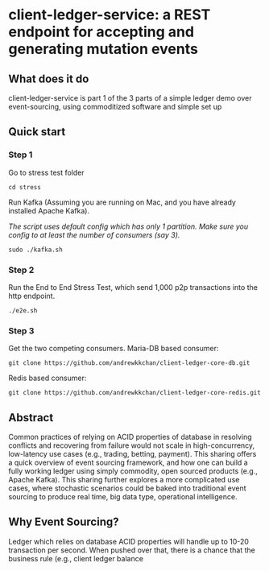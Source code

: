 # client-ledger-service: a REST endpoint for accepting and generating mutation events

## What does it do

client-ledger-service is part 1 of the 3 parts of a simple ledger demo over event-sourcing, using commoditized software and simple set up

## Quick start

### Step 1

Go to stress test folder
```
cd stress
```

Run Kafka (Assuming you are running on Mac, and you have already installed Apache Kafka). 

*The script uses default config which has only 1 partition. Make sure you config to at least the number of consumers (say 3).*
```
sudo ./kafka.sh
```

### Step 2

Run the End to End Stress Test, which send 1,000 p2p transactions into the http endpoint.
```
./e2e.sh
```

### Step 3

Get the two competing consumers.
Maria-DB based consumer:
```
git clone https://github.com/andrewkkchan/client-ledger-core-db.git
```
Redis based consumer:
```
git clone https://github.com/andrewkkchan/client-ledger-core-redis.git
```

## Abstract

Common practices of relying on ACID properties of database in resolving conflicts and recovering from failure would not scale in high-concurrency, low-latency use cases (e.g., trading, betting, payment).
This sharing offers a quick overview of event sourcing framework, and how one can build a fully working ledger using simply commodity, open sourced products (e.g., Apache Kafka).
This sharing further explores a more complicated use cases, where stochastic scenarios could be baked into traditional event sourcing to produce real time, big data type, operational intelligence. 

## Why Event Sourcing?
Ledger which relies on database ACID properties will handle up to 10-20 transaction per second. When pushed over that, there is a chance that the business rule (e.g., client ledger balance